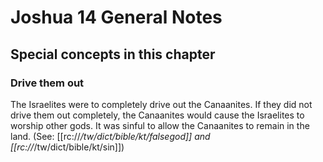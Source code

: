 # Joshua 14 General Notes
## Special concepts in this chapter

### Drive them out
The Israelites were to completely drive out the Canaanites. If they did not drive them out completely, the Canaanites would cause the Israelites to worship other gods. It was sinful to allow the Canaanites to remain in the land. (See: [[rc://*/tw/dict/bible/kt/falsegod]] and [[rc://*/tw/dict/bible/kt/sin]])